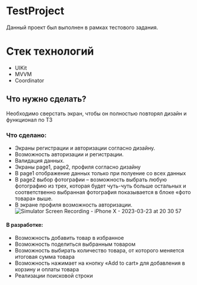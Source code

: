 # TestProject
Данный проект был выполнен в рамках тестового задания.

# Стек технологий
* UIKit
* MVVM
* Coordinator

## Что нужно сделать?

Необходимо сверстать экран, чтобы он полностью повторял дизайн и функционал по ТЗ

### Что сделано:

- Экраны регистрации и авторизации согласно дизайну.
- Возможность авторизации и регистрации. 
- Валидация данных.
- Экраны page1, page2, профиля согласно дизайну
- В page1 отображение данных только при полуение со всех данных
- В page2 выбор фотографии – возможность выбрать любую фотографию из трех, которая будет чуть-чуть больше остальных и соответственно выбранная фотография показывается в блоке «фото товара» выше.
- В экране профиля возможность авторизации. 
![Simulator Screen Recording - iPhone X - 2023-03-23 at 20 30 57](https://user-images.githubusercontent.com/103373439/227289635-1fafb57b-c1c8-41ee-9386-8dfb91993c77.gif)

#### В разработке:

- Возможность добавить товар в избранное 
- Возможность поделиться выбранным товаром 
- Возможность выбирать количество товара, от которого меняется итоговая сумма товара 
- Возможность нажимает на кнопку «Add to cart» для добавления в корзину и оплаты товара
- Реализации поисковой строки
